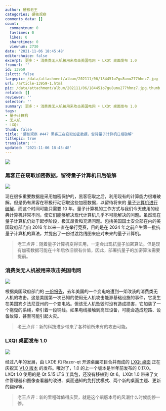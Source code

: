 ```yaml
---
author: 硬核老王
categories: 硬核观察
comments_data: []
count:
  commentnum: 0
  favtimes: 0
  likes: 0
  sharetimes: 0
  viewnum: 2730
date: '2021-11-06 18:45:48'
editorchoice: false
excerpt: 更多：• 消费类无人机被用来攻击美国电网 • LXQt 桌面发布 1.0
fromurl: ''
id: 13959
islctt: false
largepic: /data/attachment/album/202111/06/184451o7gu8unu277hhnz7.jpg
url: /article-13959-1.html
pic: /data/attachment/album/202111/06/184451o7gu8unu277hhnz7.jpg.thumb.jpg
related: []
reviewer: ''
selector: ''
summary: 更多：• 消费类无人机被用来攻击美国电网 • LXQt 桌面发布 1.0
tags:
- 量子计算机
- 无人机
- LXQt
thumb: false
title: '硬核观察 #447 黑客正在窃取加密数据，留待量子计算机日后破解'
titlepic: true
translator: ''
updated: '2021-11-06 18:45:48'
---
```


![](/data/attachment/album/202111/06/184451o7gu8unu277hhnz7.jpg)


### 黑客正在窃取加密数据，留待量子计算机日后破解


![](/data/attachment/album/202111/06/184502ggpc8g6m7kogcqq8.jpg)


现在很多重要数据是采用加密保护的，黑客窃取之后，利用现有的计算能力很难破解。但是仍有黑客在积极行动窃取这些加密数据，以留待将来的 [量子计算机进行破解](https://www.technologyreview.com/2021/11/03/1039171/hackers-quantum-computers-us-homeland-security-cryptography/)，而这个时间可能只需要 10 年。量子计算机的工作方式与我们今天使用的经典计算机非常不同，使它们能够解决现代计算机几乎不可能解决的问题。虽然现在量子计算机仍处于起步阶段，极其昂贵和充满问题。包括美国国土安全部在内的美国政府部门自 2016 年以来一直在举行竞赛，目的是在 2024 年之前产生第一批抗量子计算机的算法，并提出了一份过渡路线图来应对未来的量子计算机。



> 
> 老王点评：随着量子计算机变得实用，一定会出现抗量子加密算法。但是现有加密数据可能在十年后依旧很有价值，因此，部署抗量子的加密算法需要提前。
> 
> 
> 


### 消费类无人机被用来攻击美国电网


![](/data/attachment/album/202111/06/184519q1c50or9p5u778m0.jpg)


根据美国政府部门的 [一份报告](https://www.newscientist.com/article/2296480-drone-used-in-attack-on-us-electrical-grid-last-year-report-reveals/)，去年美国的一个变电站遭到一架改装的消费类无人机的攻击。这是美国第一次已知的使用无人机攻击能源基础设施的事件，它发生在美国宾夕法尼亚州的一个变电站。但该无人机坠毁时没有造成损害，它加装了一个拖曳的系绳，牵引着一段铜线。如果电线接触到高压设备，可能会造成短路、设备故障，甚至可能引起火灾。



> 
> 老王点评：新的科技进步带来了各种前所未有的攻击可能。
> 
> 
> 


### LXQt 桌面发布 1.0


![](/data/attachment/album/202111/06/184532vlmg5y5gw4ogv5vq.jpg)


经过八年的发展，由 LXDE 和 Razor-qt 开源桌面项目合并而成的 [LXQt 桌面](https://lxqt-project.org/) 正在庆祝其 [V1.0 版本](https://github.com/lxqt/lxqt/releases/tag/1.0.0) 的发布。哦对了，1.0 的上一个版本是半年前发布的 0.17.0。LXQt 1.0 使用的是 Qt 5.15 LTS 工具包，还没有移植到 Qt 6。LXQt 1.0 带来了文件管理器和图像查看器的改进、桌面通知的免打扰模式、两个新的桌面主题、更新的翻译等。



> 
> 老王点评：新的里程碑值得庆贺，就是这个飙版本号的风潮什么时候能停一停。
> 
> 
>
